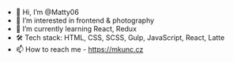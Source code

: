 - 👋 Hi, I’m @Matty06
- 👀 I’m interested in frontend & photography
- 🌱 I’m currently learning React, Redux
- 🛠️ Tech stack: HTML, CSS, SCSS, Gulp, JavaScript, React, Latte
- 📫 How to reach me - https://mkunc.cz

